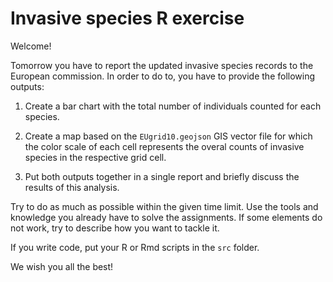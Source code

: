 # Invasive species R exercise

Welcome!

Tomorrow you have to report the updated invasive species records to the European commission. In order to do to, you have to provide the following outputs:

1. Create a bar chart with the total number of individuals counted for each species. 

2. Create a map based on the `EUgrid10.geojson` GIS vector file for which the color scale of each cell represents the overal counts of invasive species in the respective grid cell.

3. Put both outputs together in a single report and briefly discuss the results of this analysis.

Try to do as much as possible within the given time limit. Use the tools and knowledge you already have to solve the assignments. If some elements do not work, try to describe how you want to tackle it.

If you write code, put your R or Rmd scripts in the `src` folder. 

We wish you all the best!


